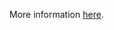 More information [here](https://docs.prismacloud.io/en/enterprise-edition/policy-reference/azure-policies/azure-networking-policies/ensure-that-azure-cognitive-search-disables-public-network-access).
